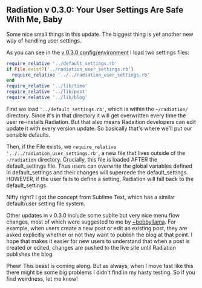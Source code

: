 ## Radiation v 0.3.0: Your User Settings Are Safe With Me, Baby

Some nice small things in this update. The biggest thing is yet another new way of handling user settings. 

As you can see in the [v 0.3.0 config/environment](https://github.com/sts10/radiation/blob/master/config/environment.rb) I load two settings files:

```ruby
require_relative '../default_settings.rb'
if File.exist?('../radiation_user_settings.rb')
  require_relative '../../radiation_user_settings.rb'
end 
require_relative '../lib/time'
require_relative '../lib/post'
require_relative '../lib/blog'
```

First we load `'../default_settings.rb'`, which is within the `~/radiation/` directory. Since it's in that directory it will get overwritten every time the user re-installs Radiation. But that also means Radaition developers can edit update it with every version update. So basically that's where we'll put our sensible defaults. 

Then, if the File exists, we `require_relative` `'../../radiation_user_settings.rb'`, a new file that lives outside of the `~/radiation` directory. Crucially, this file is loaded AFTER the default_settings file. Thus users can overwrite the global variables defined in default_settings and their changes will supercede the default_settings. HOWEVER, if the user fails to define a setting, Radiation will fall back to the default_settings. 

Nifty right? I got the concept from Sublime Text, which has a similar default/user setting file system. 

Other updates in v 0.3.0 include some sublte but very nice menu flow changes, most of which were suggested to me by [~bobbyllama](http://totallynuclear.club/~bobbyllama/). For example, when users create a new post or edit an existing post, they are asked explicitly whether or not they want to publish the blog at that point. I hope that makes it easier for new users to understand that when a post is created or edited, changes are pushed to the live site until Radiation publishes the blog. 

Phew! This beast is coming along. But as always, when I move fast like this there might be some big problems I didn't find in my hasty testing. So if you find weirdness, let me know! 

